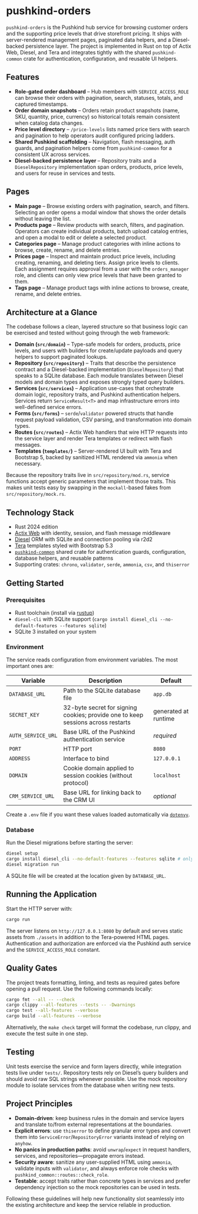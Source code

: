 # pushkind-orders

`pushkind-orders` is the Pushkind hub service for browsing customer orders and the supporting price levels that drive storefront pricing. It ships with
server-rendered management pages, paginated data helpers, and a Diesel-backed persistence layer.
The project is implemented in Rust on top
of Actix Web, Diesel, and Tera and integrates tightly with the shared
`pushkind-common` crate for authentication, configuration, and reusable UI helpers.

## Features

- **Role-gated order dashboard** – Hub members with `SERVICE_ACCESS_ROLE` can browse their orders with pagination, search, statuses, totals, and captured timestamps.
- **Order domain snapshots** – Orders retain product snapshots (name, SKU, quantity, price, currency) so historical totals remain consistent when catalog data changes.
- **Price level directory** – `/price-levels` lists named price tiers with search and pagination to help operators audit configured pricing ladders.
- **Shared Pushkind scaffolding** – Navigation, flash messaging, auth guards, and pagination helpers come from `pushkind-common` for a consistent UX across services.
- **Diesel-backed persistence layer** – Repository traits and a `DieselRepository` implementation span orders, products, price levels, and users for reuse in services and tests.

## Pages

- **Main page** – Browse existing orders with pagination, search, and filters. Selecting an order opens a modal window that shows the order details without leaving the list.
- **Products page** – Review products with search, filters, and pagination. Operators can create individual products, batch upload catalog entries, and open a modal to edit or delete a selected product.
- **Categories page** – Manage product categories with inline actions to browse, create, rename, and delete entries.
- **Prices page** – Inspect and maintain product price levels, including creating, renaming, and deleting tiers. Assign price levels to clients. Each assignment requires approval from a user with the `orders_manager` role, and clients can only view price levels that have been granted to them.
- **Tags page** – Manage product tags with inline actions to browse, create, rename, and delete entries.

## Architecture at a Glance

The codebase follows a clean, layered structure so that business logic can be
exercised and tested without going through the web framework:

- **Domain (`src/domain`)** – Type-safe models for orders, products, price levels,
  and users with builders for create/update payloads and query helpers to support
  paginated lookups.
- **Repository (`src/repository`)** – Traits that describe the persistence
  contract and a Diesel-backed implementation (`DieselRepository`) that speaks to
  a SQLite database. Each module translates between Diesel models and domain
  types and exposes strongly typed query builders.
- **Services (`src/services`)** – Application use-cases that orchestrate domain
  logic, repository traits, and Pushkind authentication helpers. Services return
  `ServiceResult<T>` and map infrastructure errors into well-defined service
  errors.
- **Forms (`src/forms`)** – `serde`/`validator` powered structs that handle
  request payload validation, CSV parsing, and transformation into domain types.
- **Routes (`src/routes`)** – Actix Web handlers that wire HTTP requests into the
  service layer and render Tera templates or redirect with flash messages.
- **Templates (`templates/`)** – Server-rendered UI built with Tera and
  Bootstrap 5, backed by sanitized HTML rendered via `ammonia` when necessary.

Because the repository traits live in `src/repository/mod.rs`, service functions
accept generic parameters that implement those traits. This makes unit tests easy
by swapping in the `mockall`-based fakes from `src/repository/mock.rs`.

## Technology Stack

- Rust 2024 edition
- [Actix Web](https://actix.rs/) with identity, session, and flash message
  middleware
- [Diesel](https://diesel.rs/) ORM with SQLite and connection pooling via r2d2
- [Tera](https://tera.netlify.app/) templates styled with Bootstrap 5.3
- [`pushkind-common`](https://github.com/pushkindt/pushkind-common) shared crate
  for authentication guards, configuration, database helpers, and reusable
  patterns
- Supporting crates: `chrono`, `validator`, `serde`, `ammonia`, `csv`, and
  `thiserror`

## Getting Started

### Prerequisites

- Rust toolchain (install via [rustup](https://www.rust-lang.org/tools/install))
- `diesel-cli` with SQLite support (`cargo install diesel_cli --no-default-features --features sqlite`)
- SQLite 3 installed on your system

### Environment

The service reads configuration from environment variables. The most important
ones are:

| Variable | Description | Default |
| --- | --- | --- |
| `DATABASE_URL` | Path to the SQLite database file | `app.db` |
| `SECRET_KEY` | 32-byte secret for signing cookies; provide one to keep sessions across restarts | generated at runtime |
| `AUTH_SERVICE_URL` | Base URL of the Pushkind authentication service | _required_ |
| `PORT` | HTTP port | `8080` |
| `ADDRESS` | Interface to bind | `127.0.0.1` |
| `DOMAIN` | Cookie domain applied to session cookies (without protocol) | `localhost` |
| `CRM_SERVICE_URL` | Base URL for linking back to the CRM UI | _optional_ |

Create a `.env` file if you want these values loaded automatically via
[`dotenvy`](https://crates.io/crates/dotenvy).

### Database

Run the Diesel migrations before starting the server:

```bash
diesel setup
cargo install diesel_cli --no-default-features --features sqlite # only once
diesel migration run
```

A SQLite file will be created at the location given by `DATABASE_URL`.

## Running the Application

Start the HTTP server with:

```bash
cargo run
```

The server listens on `http://127.0.0.1:8080` by default and serves static
assets from `./assets` in addition to the Tera-powered HTML pages. Authentication
and authorization are enforced via the Pushkind auth service and the
`SERVICE_ACCESS_ROLE` constant.

## Quality Gates

The project treats formatting, linting, and tests as required gates before
opening a pull request. Use the following commands locally:

```bash
cargo fmt --all -- --check
cargo clippy --all-features --tests -- -Dwarnings
cargo test --all-features --verbose
cargo build --all-features --verbose
```

Alternatively, the `make check` target will format the codebase, run clippy, and
execute the test suite in one step.

## Testing

Unit tests exercise the service and form layers directly, while integration
tests live under `tests/`. Repository tests rely on Diesel’s query builders and
should avoid raw SQL strings whenever possible. Use the mock repository module to
isolate services from the database when writing new tests.

## Project Principles

- **Domain-driven**: keep business rules in the domain and service layers and
  translate to/from external representations at the boundaries.
- **Explicit errors**: use `thiserror` to define granular error types and convert
  them into `ServiceError`/`RepositoryError` variants instead of relying on
  `anyhow`.
- **No panics in production paths**: avoid `unwrap`/`expect` in request handlers,
  services, and repositories—propagate errors instead.
- **Security aware**: sanitize any user-supplied HTML using `ammonia`, validate
  inputs with `validator`, and always enforce role checks with
  `pushkind_common::routes::check_role`.
- **Testable**: accept traits rather than concrete types in services and prefer
  dependency injection so the mock repositories can be used in tests.

Following these guidelines will help new functionality slot seamlessly into the
existing architecture and keep the service reliable in production.
